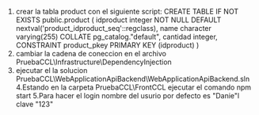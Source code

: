 1. crear la tabla product con el siguiente script:
CREATE TABLE IF NOT EXISTS public.product
(
    idproduct integer NOT NULL DEFAULT nextval('product_idproduct_seq'::regclass),
    name character varying(255) COLLATE pg_catalog."default",
    cantidad integer,
    CONSTRAINT product_pkey PRIMARY KEY (idproduct)
)
2. cambiar la cadena de coneccion en el archivo PruebaCCL\Infrastructure\DependencyInjection
3. ejecutar el la solucion PruebaCCL\WebApplicationApiBackend\WebApplicationApiBackend.sln
4.Estando en la carpeta PruebaCCL\FrontCCL ejecutar el comando npm start
5.Para hacer el login nombre del usurio por defecto es "Danie"l clave "123"